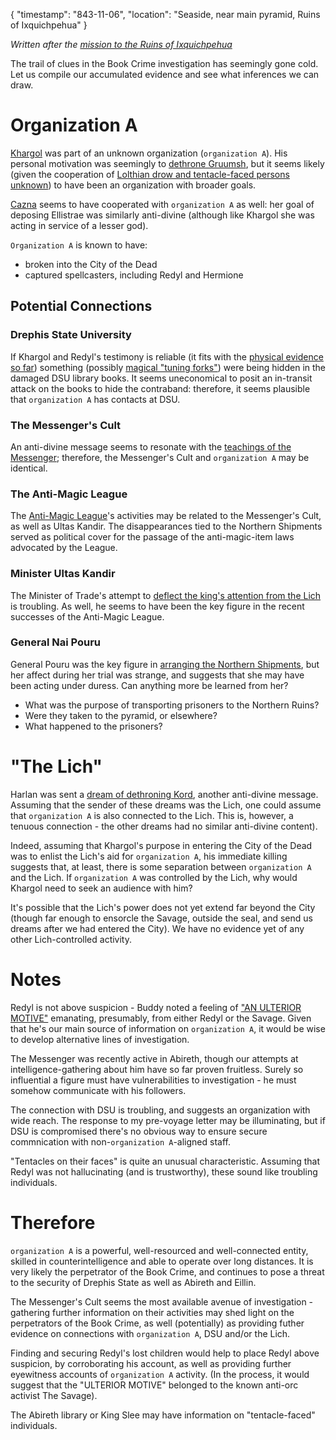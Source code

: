 {
    "timestamp": "843-11-06",
    "location": "Seaside, near main pyramid, Ruins of Ixquichpehua"
}

*Written after the [mission to the Ruins of Ixquichpehua](/chapters/so-long-for-now.md)*

The trail of clues in the Book Crime investigation has seemingly gone cold. Let us compile our accumulated evidence and see what inferences we can draw.

# Organization A
[Khargol](/characters/khargol/) was part of an unknown organization (`organization A`). His personal motivation was seemingly to [dethrone Gruumsh](/chapters/the-gospel-according-to-shargaas/), but it seems likely (given the cooperation of [Lolthian drow and tentacle-faced persons unknown](/chapters/walk-the-swine/)) to have been an organization with broader goals.

[Cazna](/characters/cazna/) seems to have cooperated with `organization A` as well: her goal of deposing Ellistrae was similarly anti-divine (although like Khargol she was acting in service of a lesser god).

`Organization A` is known to have:

* broken into the City of the Dead
* captured spellcasters, including Redyl and Hermione

## Potential Connections

### Drephis State University
If Khargol and Redyl's testimony is reliable (it fits with the [physical evidence so far](/chapters/forensic-orcaeology/)) something (possibly [magical "tuning forks"](/chapters/zombie-zombie-zombie-ie-ie/)) were being hidden in the damaged DSU library books. It seems uneconomical to posit an in-transit attack on the books to hide the contraband: therefore, it seems plausible that `organization A` has contacts at DSU.

### The Messenger's Cult
An anti-divine message seems to resonate with the [teachings of the Messenger](/chapters/rockabout/); therefore, the Messenger's Cult and `organization A` may be identical.

### The Anti-Magic League
The [Anti-Magic League](/chapters/neophytes-big-city)'s activities may be related to the Messenger's Cult, as well as Ultas Kandir. The disappearances tied to the Northern Shipments served as political cover for the passage of the anti-magic-item laws advocated by the League.

### Minister Ultas Kandir
The Minister of Trade's attempt to [deflect the king's attention from the Lich](/chapters/neophytes-big-city/) is troubling. As well, he seems to have been the key figure in the recent successes of the Anti-Magic League.

### General Nai Pouru
General Pouru was the key figure in [arranging the Northern Shipments](chapters/law-and-order-special-dictums-unit), but her affect during her trial was strange, and suggests that she may have been acting under duress. Can anything more be learned from her?

* What was the purpose of transporting prisoners to the Northern Ruins?
* Were they taken to the pyramid, or elsewhere?
* What happened to the prisoners?

# "The Lich"
Harlan was sent a [dream of dethroning Kord](/chapters/zombie-zombie-zombie-ie-ie/), another anti-divine message. Assuming that the sender of these dreams was the Lich, one could assume that `organization A` is also connected to the Lich. This is, however, a tenuous connection - the other dreams had no similar anti-divine content).

Indeed, assuming that Khargol's purpose in entering the City of the Dead was to enlist the Lich's aid for `organization A`, his immediate killing suggests that, at least, there is some separation between `organization A` and the Lich. If `organization A` was controlled by the Lich, why would Khargol need to seek an audience with him?

It's possible that the Lich's power does not yet extend far beyond the City (though far enough to ensorcle the Savage, outside the seal, and send us dreams after we had entered the City). We have no evidence yet of any other Lich-controlled activity.

# Notes
Redyl is not above suspicion - Buddy noted a feeling of ["AN ULTERIOR MOTIVE"](/chapters/walk-the-swine/) emanating, presumably, from either Redyl or the Savage. Given that he's our main source of information on `organization A`, it would be wise to develop alternative lines of investigation.

The Messenger was recently active in Abireth, though our attempts at intelligence-gathering about him have so far proven fruitless. Surely so influential a figure must have vulnerabilities to investigation - he must somehow communicate with his followers.

The connection with DSU is troubling, and suggests an organization with wide reach. The response to my pre-voyage letter may be illuminating, but if DSU is compromised there's no obvious way to ensure secure commnication with non-`organization A`-aligned staff.

"Tentacles on their faces" is quite an unusual characteristic. Assuming that Redyl was not hallucinating (and is trustworthy), these sound like troubling individuals.

# Therefore
`organization A` is a powerful, well-resourced and well-connected entity, skilled in counterintelligence and able to operate over long distances. It is very likely the perpetrator of the Book Crime, and continues to pose a threat to the security of Drephis State as well as Abireth and Eillin.

The Messenger's Cult seems the most available avenue of investigation - gathering further information on their activities may shed light on the perpetrators of the Book Crime, as well (potentially) as providing futher evidence on connections with `organization A`, DSU and/or the Lich.

Finding and securing Redyl's lost children would help to place Redyl above suspicion, by corroborating his account, as well as providing further eyewitness accounts of `organization A` activity. (In the process, it would suggest that the "ULTERIOR MOTIVE" belonged to the known anti-orc activist The Savage).

The Abireth library or King Slee may have information on "tentacle-faced" individuals.
